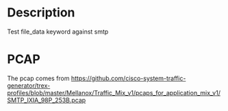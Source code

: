 # Description

Test file_data keyword against smtp

# PCAP

The pcap comes from https://github.com/cisco-system-traffic-generator/trex-profiles/blob/master/Mellanox/Traffic_Mix_v1/pcaps_for_application_mix_v1/SMTP_IXIA_98P_253B.pcap

